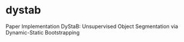 # dystab
Paper Implementation DyStaB: Unsupervised Object Segmentation via Dynamic-Static Bootstrapping
